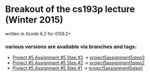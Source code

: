 # Breakout of the cs193p lecture (Winter 2015)

written in Xcode 6.2 for iOS8.2+


### various versions are available via branches and tags:

+ [Project #5 Assignment #5 Step #3](http://cs193p.m2m.at/cs193p-project-5-assignment-5-step-3-the-bricks-winter-2015/) -> [project5assignment5step3](https://github.com/m2mtech/breakout-2015/tree/project5assignment5step3)
+ [Project #5 Assignment #5 Step #2](http://cs193p.m2m.at/cs193p-project-5-assignment-5-step-2-the-paddle-winter-2015/) -> [project5assignment5step2](https://github.com/m2mtech/breakout-2015/tree/project5assignment5step2)
+ [Project #5 Assignment #5 Step #1](http://cs193p.m2m.at/cs193p-project-5-assignment-5-step-1-the-ball-winter-2015/) -> [project5assignment5step1](https://github.com/m2mtech/breakout-2015/tree/project5assignment5step1)

